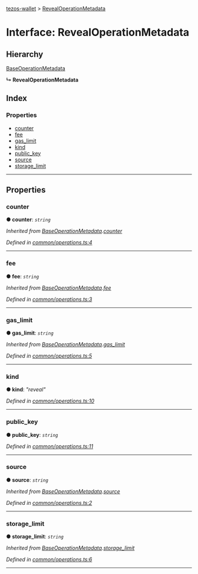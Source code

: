 [tezos-wallet](../README.md) > [RevealOperationMetadata](../interfaces/revealoperationmetadata.md)

# Interface: RevealOperationMetadata

## Hierarchy

 [BaseOperationMetadata](baseoperationmetadata.md)

**↳ RevealOperationMetadata**

## Index

### Properties

* [counter](revealoperationmetadata.md#counter)
* [fee](revealoperationmetadata.md#fee)
* [gas_limit](revealoperationmetadata.md#gas_limit)
* [kind](revealoperationmetadata.md#kind)
* [public_key](revealoperationmetadata.md#public_key)
* [source](revealoperationmetadata.md#source)
* [storage_limit](revealoperationmetadata.md#storage_limit)

---

## Properties

<a id="counter"></a>

###  counter

**● counter**: *`string`*

*Inherited from [BaseOperationMetadata](baseoperationmetadata.md).[counter](baseoperationmetadata.md#counter)*

*Defined in [common/operations.ts:4](https://github.com/simplestaking/tezos-wallet/blob/8c18c9f/src/common/operations.ts#L4)*

___
<a id="fee"></a>

###  fee

**● fee**: *`string`*

*Inherited from [BaseOperationMetadata](baseoperationmetadata.md).[fee](baseoperationmetadata.md#fee)*

*Defined in [common/operations.ts:3](https://github.com/simplestaking/tezos-wallet/blob/8c18c9f/src/common/operations.ts#L3)*

___
<a id="gas_limit"></a>

###  gas_limit

**● gas_limit**: *`string`*

*Inherited from [BaseOperationMetadata](baseoperationmetadata.md).[gas_limit](baseoperationmetadata.md#gas_limit)*

*Defined in [common/operations.ts:5](https://github.com/simplestaking/tezos-wallet/blob/8c18c9f/src/common/operations.ts#L5)*

___
<a id="kind"></a>

###  kind

**● kind**: *"reveal"*

*Defined in [common/operations.ts:10](https://github.com/simplestaking/tezos-wallet/blob/8c18c9f/src/common/operations.ts#L10)*

___
<a id="public_key"></a>

###  public_key

**● public_key**: *`string`*

*Defined in [common/operations.ts:11](https://github.com/simplestaking/tezos-wallet/blob/8c18c9f/src/common/operations.ts#L11)*

___
<a id="source"></a>

###  source

**● source**: *`string`*

*Inherited from [BaseOperationMetadata](baseoperationmetadata.md).[source](baseoperationmetadata.md#source)*

*Defined in [common/operations.ts:2](https://github.com/simplestaking/tezos-wallet/blob/8c18c9f/src/common/operations.ts#L2)*

___
<a id="storage_limit"></a>

###  storage_limit

**● storage_limit**: *`string`*

*Inherited from [BaseOperationMetadata](baseoperationmetadata.md).[storage_limit](baseoperationmetadata.md#storage_limit)*

*Defined in [common/operations.ts:6](https://github.com/simplestaking/tezos-wallet/blob/8c18c9f/src/common/operations.ts#L6)*

___

